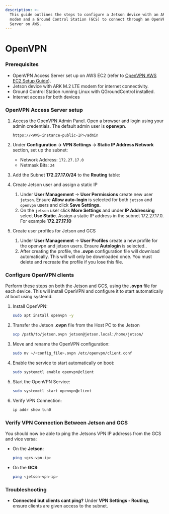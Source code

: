 ```yaml
---
description: >-
  This guide outlines the steps to configure a Jetson device with an ARK M.2 LTE
  modem and a Ground Control Station (GCS) to connect through an OpenVPN Access
  Server on AWS.
---
```


# OpenVPN

### Prerequisites

* OpenVPN Access Server set up on AWS EC2 (refer to [OpenVPN AWS EC2 Setup Guide](https://openvpn.net/as-docs/aws-ec2.html)).
* Jetson device with ARK M.2 LTE modem for internet connectivity.
* Ground Control Station running Linux with QGroundControl installed.
* Internet access for both devices

### OpenVPN Access Server setup

1.  Access the OpenVPN Admin Panel. Open a browser and login using your admin credentials. The default admin user is **openvpn**.

    ```vbnet
    https://<AWS-instance-public-IP>/admin
    ```
2. Under **Configuration -> VPN Settings -> Static IP Address Network** section, set up the subnet:
   * Network Address: `172.27.17.0`
   * Netmask Bits: `24`
3. Add the Subnet **172.27.17.0/24** to the **Routing** table:
4. Create Jetson user and assign a static IP
   1. Under **User Management** -> **User Permissions** create new user `jetson`. Ensure **Allow auto-login** is selected for both `jetson` and `openvpn` users and click **Save Settings.**
   2. On the `jetson` user click **More Settings** and under **IP Addressing** select **Use Static**. Assign a static IP address in the subnet 172.27.17.0. For example **172.27.17.10**
5. Create user profiles for Jetson and GCS
   1. Under **User Management** -> **User Profiles** create a new profile for the openvpn and jetson users. Ensure **Autologin** is selected..
   2. After creating the profile, the **.ovpn** configuration file will download automatically. This will will only be downloaded once. You must delete and recreate the profile if you lose this file.

### Configure OpenVPN clients

Perform these steps on both the Jetson and GCS, using the **.ovpn** file for each device. This will install OpenVPN and configure it to start automatically at boot using systemd.

1.  Install OpenVPN:

    ```bash
    sudo apt install openvpn -y
    ```
2.  Transfer the Jetson **.ovpn** file from the Host PC to the Jetson

    ```bash
    scp /path/to/jetson.ovpn jetson@jetson.local:/home/jetson/
    ```
3.  Move and rename the OpenVPN configuration:

    ```bash
    sudo mv ~/<config_file>.ovpn /etc/openvpn/client.conf
    ```
4.  Enable the service to start automatically on boot:

    ```bash
    sudo systemctl enable openvpn@client
    ```
5.  Start the OpenVPN Service:

    ```bash
    sudo systemctl start openvpn@client
    ```
6.  Verify VPN Connection:

    ```bash
    ip addr show tun0
    ```

### Verify VPN Connection Between Jetson and GCS

You should now be able to ping the Jetsons VPN IP addresss from the GCS and vice versa:

*   On the **Jetson**:

    ```bash
    ping <gcs-vpn-ip>
    ```
*   On the **GCS**:

    ```bash
    ping <jetson-vpn-ip>
    ```

### Troubleshooting

* **Connected but clients cant ping?** Under **VPN Settings - Routing**, ensure clients are given access to the subnet.
